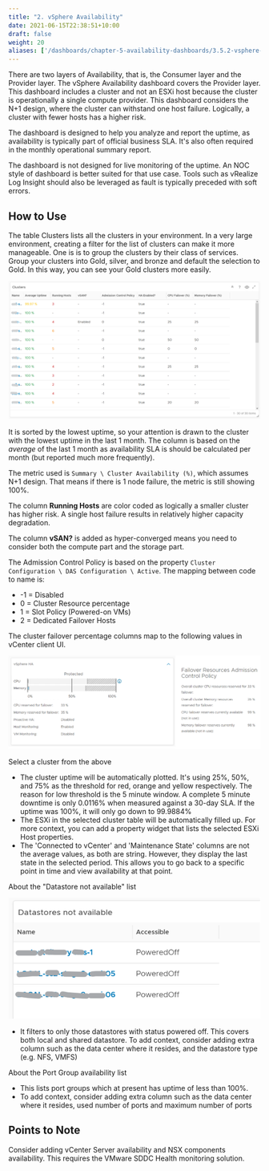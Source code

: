 ```yaml
---
title: "2. vSphere Availability"
date: 2021-06-15T22:38:51+10:00
draft: false
weight: 20
aliases: ['/dashboards/chapter-5-availability-dashboards/3.5.2-vsphere-availability']
---
```


There are two layers of Availability, that is, the Consumer layer and the Provider layer. The vSphere Availability dashboard covers the Provider layer. This dashboard includes a cluster and not an ESXi host because the cluster is operationally a single compute provider. This dashboard considers the N+1 design, where the cluster can withstand one host failure. Logically, a cluster with fewer hosts has a higher risk.

The dashboard is designed to help you analyze and report the uptime, as availability is typically part of official business SLA. It's also often required in the monthly operational summary report.

The dashboard is not designed for live monitoring of the uptime. An NOC style of dashboard is better suited for that use case. Tools such as vRealize Log Insight should also be leveraged as fault is typically preceded with soft errors.

## How to Use

The table Clusters lists all the clusters in your environment. In a very large environment, creating a filter for the list of clusters can make it more manageable. One is is to group the clusters by their class of services. Group your clusters into Gold, silver, and bronze and default the selection to Gold. In this way, you can see your Gold clusters more easily.

![Clusters table](3.5.2-fig-1.png)

It is sorted by the lowest uptime, so your attention is drawn to the cluster with the lowest uptime in the last 1 month. The column is based on the *average* of the last 1 month as availability SLA is should be calculated per month (but reported much more frequently).

The metric used is `Summary \ Cluster Availability (%)`, which assumes N+1 design. That means if there is 1 node failure, the metric is still showing 100%.

The column **Running Hosts** are color coded as logically a smaller cluster has higher risk. A single host failure results in relatively higher capacity degradation.

The column **vSAN?** is added as hyper-converged means you need to consider both the compute part and the storage part.

The Admission Control Policy is based on the property `Cluster Configuration \ DAS Configuration \ Active`. The mapping between code to name is:

- -1 = Disabled
- 0 = Cluster Resource percentage
- 1 = Slot Policy (Powered-on VMs)
- 2 = Dedicated Failover Hosts

The cluster failover percentage columns map to the following values in vCenter client UI.

![Cluster failover percentage](3.5.2-fig-2.png)

Select a cluster from the above

- The cluster uptime will be automatically plotted. It's using 25%, 50%, and 75% as the threshold for red, orange and yellow respectively. The reason for low threshold is the 5 minute window. A complete 5 minute downtime is only 0.0116% when measured against a 30-day SLA. If the uptime was 100%, it will only go down to 99.9884%
- The ESXi in the selected cluster table will be automatically filled up. For more context, you can add a property widget that lists the selected ESXi Host properties.
- The 'Connected to vCenter' and 'Maintenance State' columns are not the average values, as both are string. However, they display the last state in the selected period. This allows you to go back to a specific point in time and view availability at that point.

About the "Datastore not available" list

![Datastores not available](3.5.2-fig-3.png)

- It filters to only those datastores with status powered off. This covers both local and shared datastore. To add context, consider adding extra column such as the data center where it resides, and the datastore type (e.g. NFS, VMFS)

About the Port Group availability list

- This lists port groups which at present has uptime of less than 100%.
- To add context, consider adding extra column such as the data center where it resides, used number of ports and maximum number of ports

## Points to Note

Consider adding vCenter Server availability and NSX components availability. This requires the VMware SDDC Health monitoring solution.
